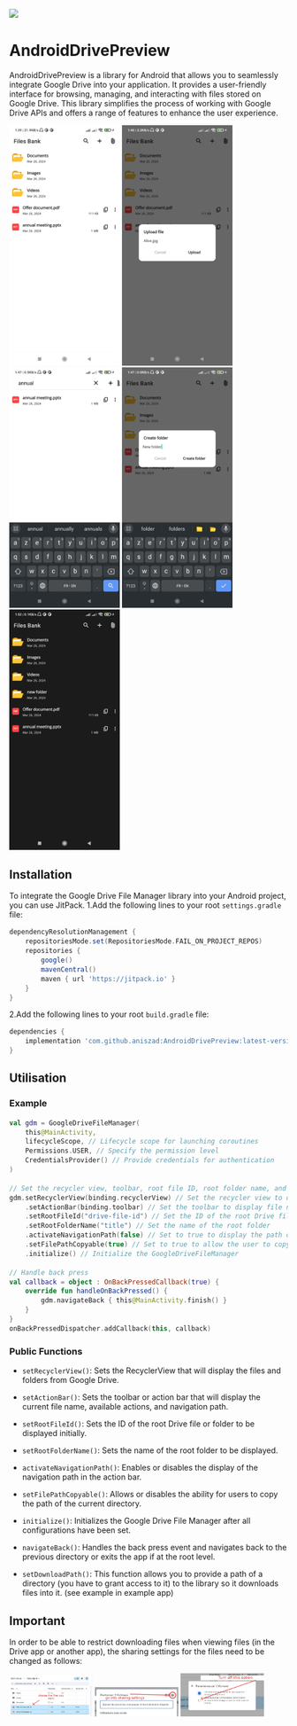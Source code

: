[![](https://jitpack.io/v/aniszad/AndroidDrivePreview.svg)](https://jitpack.io/#aniszad/AndroidDrivePreview)

# AndroidDrivePreview

AndroidDrivePreview is a library for Android that allows you to seamlessly integrate Google Drive into your application. It provides a user-friendly interface for browsing, managing, and interacting with files stored on Google Drive. This library simplifies the process of working with Google Drive APIs and offers a range of features to enhance the user experience.

<p float="left">
 <img src="images/screenshot_1.jpg" width="200" />
 <img src="images/screenshot_2.jpg" width="200" />
 <img src="images/screenshot_3.jpg" width="200" />
 <img src="images/screenshot_4.jpg" width="200" />
 <img src="images/screenshot_5.jpg" width="200" />
</p>

## Installation

To integrate the Google Drive File Manager library into your Android project, you can use JitPack.
1.Add the following lines to your root `settings.gradle` file:

```gradle
dependencyResolutionManagement {
    repositoriesMode.set(RepositoriesMode.FAIL_ON_PROJECT_REPOS)
    repositories {
        google()
        mavenCentral()
        maven { url 'https://jitpack.io' }
    }
}
```
2.Add the following lines to your root `build.gradle` file:
```gradle
dependencies {
    implementation 'com.github.aniszad:AndroidDrivePreview:latest-version' // latest version for now : 1.0.6
}
```

## Utilisation

### Example
```kotlin
val gdm = GoogleDriveFileManager(
    this@MainActivity,
    lifecycleScope, // Lifecycle scope for launching coroutines
    Permissions.USER, // Specify the permission level
    CredentialsProvider() // Provide credentials for authentication
)

// Set the recycler view, toolbar, root file ID, root folder name, and file picker listener
gdm.setRecyclerView(binding.recyclerView) // Set the recycler view to display files
    .setActionBar(binding.toolbar) // Set the toolbar to display file name, actions, path
    .setRootFileId("drive-file-id") // Set the ID of the root Drive file to be displayed
    .setRootFolderName("title") // Set the name of the root folder
    .activateNavigationPath(false) // Set to true to display the path of the current directory
    .setFilePathCopyable(true) // Set to true to allow the user to copy the path of the current directory
    .initialize() // Initialize the GoogleDriveFileManager

// Handle back press
val callback = object : OnBackPressedCallback(true) {
    override fun handleOnBackPressed() {
        gdm.navigateBack { this@MainActivity.finish() }
    }
}
onBackPressedDispatcher.addCallback(this, callback)
```

### Public Functions

- `setRecyclerView()`: Sets the RecyclerView that will display the files and folders from Google Drive.

- `setActionBar()`: Sets the toolbar or action bar that will display the current file name, available actions, and navigation path.

- `setRootFileId()`: Sets the ID of the root Drive file or folder to be displayed initially.

- `setRootFolderName()`: Sets the name of the root folder to be displayed.

- `activateNavigationPath()`: Enables or disables the display of the navigation path in the action bar.

- `setFilePathCopyable()`: Allows or disables the ability for users to copy the path of the current directory.

- `initialize()`: Initializes the Google Drive File Manager after all configurations have been set.

- `navigateBack()`: Handles the back press event and navigates back to the previous directory or exits the app if at the root level.

- `setDownloadPath()`: This function allows you to provide a path of a directory (you have to grant access to it) to the library so it downloads files into it. (see example in example app)

## Important

In order to be able to restrict downloading files when viewing files (in the Drive app or another app), the sharing settings for the files need to be changed as follows:

<p float="left">
 <img src="images/edited1.jpg" width="30%" />
 <img src="images/edited2.jpg" width="30%" />
 <img src="images/edited3.jpg" width="30%" />
</p>



